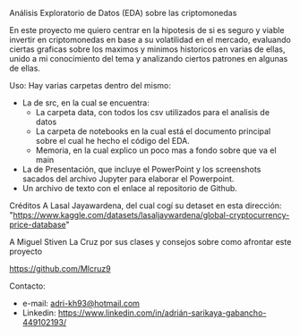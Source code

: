 Análisis Exploratorio de Datos (EDA) sobre las criptomonedas
 
 
En este proyecto me quiero centrar en la hipotesis de si es seguro y viable invertir en criptomonedas en base a su volatilidad en el mercado, evaluando ciertas graficas sobre los maximos y minimos historicos en varias de ellas, unido a mi conocimiento del tema y analizando ciertos patrones en algunas de ellas.


Uso:
Hay varias carpetas dentro del mismo:
* La de src, en la cual se encuentra:
    * La carpeta data, con todos los csv utilizados para el analisis de datos
    * La carpeta de notebooks en la cual está el documento principal sobre el cual he hecho el código del EDA.
    * Memoria, en la cual explico un poco mas a fondo sobre que va el main
* La de Presentación, que incluye el PowerPoint y los screenshots sacados del archivo Jupyter para elaborar el Powerpoint.
* Un archivo de texto con el enlace al repositorio de Github.


Créditos
A Lasal Jayawardena, del cual cogí su detaset en esta dirección: "https://www.kaggle.com/datasets/lasaljaywardena/global-cryptocurrency-price-database"

A Miguel Stiven La Cruz por sus clases y consejos sobre como afrontar este proyecto


https://github.com/Mlcruz9


Contacto:
* e-mail:   adri-kh93@hotmail.com
* Linkedin: https://www.linkedin.com/in/adrián-sarikaya-gabancho-449102193/ 